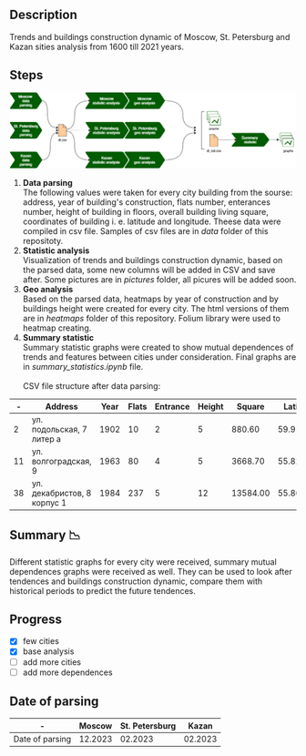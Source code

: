 ## **Description**
Trends and buildings construction dynamic of Moscow, St. Petersburg and Kazan sities analysis from 1600 till 2021 years.
## **Steps**
![pipeline](https://github.com/lletov/buildings_analysis/blob/main/pictures/pipeline.png)

1. **Data parsing**\
The following values were taken for every city building from the sourse: address, year of building's construction, flats number, enterances number, height of building in floors, overall building living square, coordinates of building i. e. latitude and longitude. Theese data were compiled in csv file. Samples of csv files are in *data* folder of this repositoty.
2. **Statistic analysis**\
Visualization of trends and buildings construction dynamic, based on the parsed data, some new columns will be added in CSV and save after. Some pictures are in *pictures* folder, all picures will be added soon.
3. **Geo analysis**\
Based on the parsed data, heatmaps by year of construction and by buildings height were created for every city. The html versions of them are in *heatmaps* folder of this repository. Folium library were used to heatmap creating.
4. **Summary statistic**\
Summary statistic graphs were created to show mutual dependences of trends and features between cities under consideration. Final graphs are in *summary_statistics.ipynb* file.
\
\
CSV file structure after data parsing:

|- | Address | Year  | Flats | Entrance | Height | Square | Latitude | Longitude | city |
|--|---------|-------|-------|----------|--------|--------|----------|-----------|------|
|2 | ул. подольская, 7 литер а|1902| 10 | 2 | 5 | 880.60 | 59.917015 | 30.322821 | spb |
|11| ул. волгоградская, 9|1963| 80 | 4 | 5 | 3668.70 | 55.829052 | 49.086157 |kazan |
|38| ул. декабристов, 8 корпус 1	|1984| 237 | 5 | 12 | 13584.00 | 55.864460 | 37.599094 |moscow |


## **Summary** 📉
Different statistic graphs for every city were received, summary mutual dependences graphs were received as well. They can be used to look after tendences and buildings construction dynamic, compare them with historical periods to predict the future tendences.

## **Progress**
- [x] few cities
- [x] base analysis
- [ ] add more cities
- [ ] add more dependences

## **Date of parsing**

|-                | Moscow  | St. Petersburg  | Kazan   |
|-----------------|---------|----------------|---------|
|Date of parsing  | 12.2023 | 02.2023        | 02.2023 |
